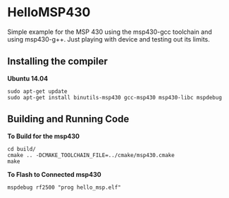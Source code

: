 HelloMSP430
===========

Simple example for the MSP 430 using the msp430-gcc toolchain and using msp430-g++. Just playing with device and testing out its limits.

Installing the compiler
------------------------
**Ubuntu 14.04**

    sudo apt-get update
    sudo apt-get install binutils-msp430 gcc-msp430 msp430-libc mspdebug

Building and Running Code
------------------------
**To Build for the msp430**
    
    cd build/
    cmake .. -DCMAKE_TOOLCHAIN_FILE=../cmake/msp430.cmake
    make 

**To Flash to Connected msp430**

    mspdebug rf2500 "prog hello_msp.elf"
